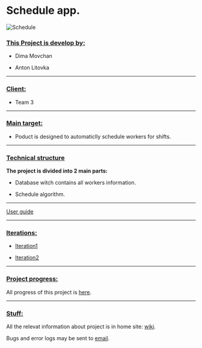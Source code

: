 Schedule app.
==========
![Schedule](http://freethoughtalliance.org/fta/wp-content/uploads/2012/01/schedule.jpg)

### <u>This Project is develop by:</u>

* Dima Movchan

* Anton Litovka

***

### <u>Client:</u>

* Team 3

***

### <u>Main target:</u>

* Poduct is designed to automaticlly schedule workers for shifts.

***

### <u>Technical structure</u>

<b>The project is divided into 2 main parts:</b>

* Database witch contains all workers information.

* Schedule algorithm.

***

<u>[User guide](https://github.com/AntonLitovka/Schedule-_app)</u>

***

### <u>Iterations:</u>

* [Iteration1](https://github.com/AntonLitovka/Schedule-_app/issues?milestone=4)

* [Iteration2](https://github.com/AntonLitovka/Schedule-_app/issues?milestone=5)

***

### <u>Project progress:</u>

All progress of this project is [here](https://github.com/AntonLitovka/Schedule-_app).

***

### <u>Stuff:</u>

All the relevat information about project is in home site: [wiki](https://github.com/AntonLitovka/Schedule-_app/wiki). 

Bugs and error logs may be sent to [email](nish05@walla.co.il).
